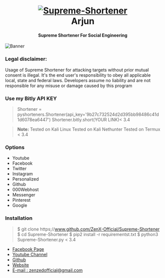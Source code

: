<h1 align="center">
  <br>
  <a href="https;//www.github.com/ZenX-Official/Supreme-Shortener"><img src="https://free-url-shortener.rb.gy/open-graph.png" alt="Supreme-Shortener"></a>
  <br>
  Arjun
  <br>
</h1>

<h4 align="center">Supreme Shortener For Social Engineering</h4>


![Banner](https://i.ibb.co/3Nf7ByH/Banner.png)

### Legal disclaimer:
Usage of Supreme Shortener for attacking targets without prior mutual consent is illegal. It's the end user's responsibility to obey all applicable local, state and federal laws. Developers assume no liability and are not responsible for any misuse or damage caused by this program

### Use my Bitly API KEY
>Shortener = pyshorteners.Shortener(api_key='9b27c732524d2d395bb98486c41d1d6078ea6447')
 Shortener.bitly.short(YOUR LINK)< 3.4

> **Note:** Tested on Kali Linux
Tested on Kali Nethunter
Tested on Termux < 3.4

### Options
- Youtube
- Facebook
- Twitter
- Instagram
- Personalized
- Github
- 000Webhost
- Messenger
- Pinterest
- Google

### Installation
> $ git clone https;//www.github.com/ZenX-Official/Supreme-Shortener
$ cd Supreme-Shortener
$ pip2 install -r requirementst.txt
$ python3 Supreme-Shortener.py < 3.4



- [Facebook Page](https://bit.ly/ZenXFbPagel)
- [Youtube Channel](http://bit.ly/ZenXYoutube)
- [Github](https://bit.ly/ZenXGithub)
- [Website](https://bit.ly/ZenXWebsite)
- [E-mail :  zenzedofficial@gmail.com](https://mail.google.com/mail/)

